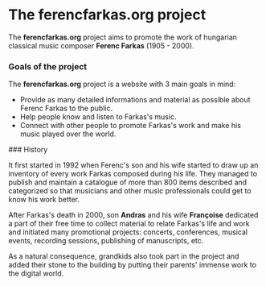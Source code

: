 # The ferencfarkas.org project

The **ferencfarkas.org** project aims to promote the work of hungarian classical music composer **Ferenc Farkas** (1905 - 2000).

### Goals of the project

The **ferencfarkas.org** project is a website with 3 main goals in mind:

 - Provide as many detailed informations and material as possible about Ferenc Farkas to the public.
 - Help people know and listen to Farkas's music.
 - Connect with other people to promote Farkas's work and make his music played over the world.
 

### History

It first started in 1992 when Ferenc's son and his wife started to draw up an inventory of every work Farkas composed during his life. They managed to publish and maintain a catalogue of more than 800 items described and categorized so that musicians and other music professionals could get to know his work better.

After Farkas's death in 2000, son **Andras** and his wife **Françoise** dedicated a part of their free time to collect material to relate Farkas's life and work and initiated many promotional projects: concerts, conferences, musical events, recording sessions, publishing of manuscripts, etc.

As a natural consequence, grandkids also took part in the project and added their stone to the building by putting their parents' immense work to the digital world.



